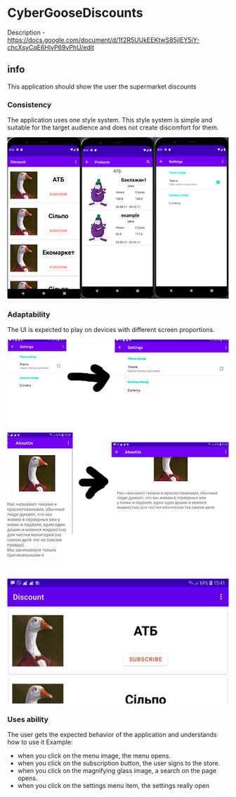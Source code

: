 # CyberGooseDiscounts

Description - https://docs.google.com/document/d/1f2R5UUkEEKtwS85jIEY5iY-chcXsyCqE6HlvP69vPhU/edit


## info
This application should show the user the supermarket discounts


### Consistency
The application uses one style system. This style system is simple and suitable for the target audience and does not create discomfort for them.

![screen](img/1.PNG)

### Adaptability
The UI is expected to play on devices with different screen proportions.

![screen](img/2.PNG)

![screen](img/3.PNG)

### Uses ability 
The user gets the expected behavior of the application and understands how to use it
Example:
- when you click on the menu image, the menu opens.
- when you click on the subscription button, the user signs to the store.
- when you click on the magnifying glass image, a search on the page opens.
- when you click on the settings menu item, the settings really open